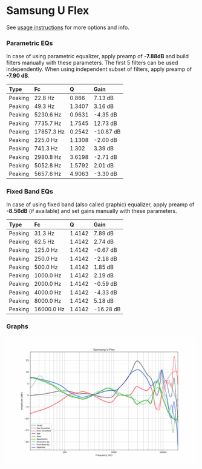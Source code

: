 # Samsung U Flex
See [usage instructions](https://github.com/jaakkopasanen/AutoEq#usage) for more options and info.

### Parametric EQs
In case of using parametric equalizer, apply preamp of **-7.88dB** and build filters manually
with these parameters. The first 5 filters can be used independently.
When using independent subset of filters, apply preamp of **-7.90 dB**.

| Type    | Fc         |      Q | Gain      |
|:--------|:-----------|:-------|:----------|
| Peaking | 22.8 Hz    | 0.866  | 7.13 dB   |
| Peaking | 49.3 Hz    | 1.3407 | 3.16 dB   |
| Peaking | 5230.6 Hz  | 0.9631 | -4.35 dB  |
| Peaking | 7735.7 Hz  | 1.7545 | 12.73 dB  |
| Peaking | 17857.3 Hz | 0.2542 | -10.87 dB |
| Peaking | 225.0 Hz   | 1.1308 | -2.00 dB  |
| Peaking | 741.3 Hz   | 1.302  | 3.39 dB   |
| Peaking | 2980.8 Hz  | 3.6198 | -2.71 dB  |
| Peaking | 5052.8 Hz  | 1.5792 | 2.01 dB   |
| Peaking | 5657.6 Hz  | 4.9063 | -3.30 dB  |

### Fixed Band EQs
In case of using fixed band (also called graphic) equalizer, apply preamp of **-8.56dB**
(if available) and set gains manually with these parameters.

| Type    | Fc         |      Q | Gain      |
|:--------|:-----------|:-------|:----------|
| Peaking | 31.3 Hz    | 1.4142 | 7.89 dB   |
| Peaking | 62.5 Hz    | 1.4142 | 2.74 dB   |
| Peaking | 125.0 Hz   | 1.4142 | -0.67 dB  |
| Peaking | 250.0 Hz   | 1.4142 | -2.18 dB  |
| Peaking | 500.0 Hz   | 1.4142 | 1.85 dB   |
| Peaking | 1000.0 Hz  | 1.4142 | 2.19 dB   |
| Peaking | 2000.0 Hz  | 1.4142 | -0.59 dB  |
| Peaking | 4000.0 Hz  | 1.4142 | -4.33 dB  |
| Peaking | 8000.0 Hz  | 1.4142 | 5.18 dB   |
| Peaking | 16000.0 Hz | 1.4142 | -16.28 dB |

### Graphs
![](./Samsung%20U%20Flex.png)